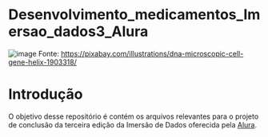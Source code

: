 # Desenvolvimento_medicamentos_Imersao_dados3_Alura
![image](https://user-images.githubusercontent.com/60203850/116947930-649a5b80-ac54-11eb-9035-fe14a0c02b10.png)
Fonte: https://pixabay.com/illustrations/dna-microscopic-cell-gene-helix-1903318/

# Introdução

O objetivo desse repositório é contém os arquivos relevantes para o projeto de conclusão da terceira edição da Imersão de Dados oferecida pela [Alura](https://www.alura.com.br/imersao-dados).

